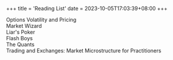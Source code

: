 +++
title = 'Reading List'
date = 2023-10-05T17:03:39+08:00
+++

Options Volatility and Pricing\
Market Wizard\
Liar's Poker\
Flash Boys\
The Quants\
Trading and Exchanges: Market Microstructure for Practitioners
